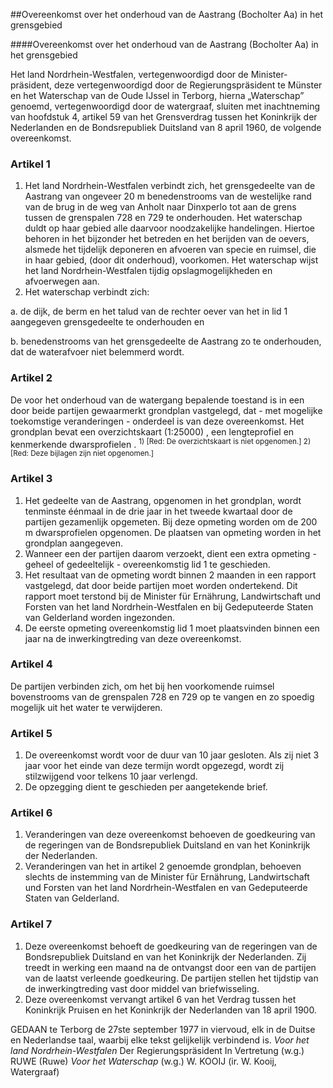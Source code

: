 <meta http-equiv='Content-Type' content='text/html; charset=utf-8' />

##Overeenkomst over het onderhoud van de Aastrang (Bocholter Aa) in het grensgebied

####Overeenkomst over het onderhoud van de Aastrang (Bocholter Aa) in het grensgebied

Het land Nordrhein-Westfalen, vertegenwoordigd door de Minister-präsident, deze vertegenwoordigd door de Regierungspräsident te Münster en het Waterschap van de Oude IJssel in Terborg, hierna „Waterschap” genoemd, vertegenwoordigd door de watergraaf,   sluiten met inachtneming van hoofdstuk 4, artikel 59 van het Grensverdrag tussen het Koninkrijk der Nederlanden en de Bondsrepubliek Duitsland van 8 april 1960, de volgende overeenkomst.    

### Artikel  1  

1.  Het land Nordrhein-Westfalen verbindt zich, het grensgedeelte van de Aastrang van ongeveer 20 m benedenstrooms van de westelijke rand van de brug in de weg van Anholt naar Dinxperlo tot aan de grens tussen de grenspalen 728 en 729 te onderhouden. Het waterschap duldt op haar gebied alle daarvoor noodzakelijke handelingen. Hiertoe behoren in het bijzonder het betreden en het berijden van de oevers, alsmede het tijdelijk deponeren en afvoeren van specie en ruimsel, die in haar gebied, (door dit onderhoud), voorkomen. Het waterschap wijst het land Nordrhein-Westfalen tijdig opslagmogelijkheden en afvoerwegen aan.   
2.  Het waterschap verbindt zich: 

a. de dijk, de berm en het talud van de rechter oever van het in lid 1 aangegeven grensgedeelte te onderhouden en  

b. benedenstrooms van het grensgedeelte de Aastrang zo te onderhouden, dat de waterafvoer niet belemmerd wordt.     

### Artikel  2  

De voor het onderhoud van de watergang bepalende toestand is in een door beide partijen gewaarmerkt grondplan vastgelegd, dat - met mogelijke toekomstige veranderingen - onderdeel is van deze overeenkomst. Het grondplan bevat een overzichtskaart (1:25000) , een lengteprofiel en kenmerkende dwarsprofielen . <sup> 1)  [Red: De overzichtskaart is niet opgenomen.]  </sup> <sup> 2)  [Red: Deze bijlagen zijn niet opgenomen.]  </sup>  

### Artikel  3  

1.  Het gedeelte van de Aastrang, opgenomen in het grondplan, wordt tenminste éénmaal in de drie jaar in het tweede kwartaal door de partijen gezamenlijk opgemeten. Bij deze opmeting worden om de 200 m dwarsprofielen opgenomen. De plaatsen van opmeting worden in het grondplan aangegeven.   
2.  Wanneer een der partijen daarom verzoekt, dient een extra opmeting - geheel of gedeeltelijk - overeenkomstig lid 1 te geschieden.   
3.  Het resultaat van de opmeting wordt binnen 2 maanden in een rapport vastgelegd, dat door beide partijen moet worden ondertekend. Dit rapport moet terstond bij de Minister für Ernährung, Landwirtschaft und Forsten van het land Nordrhein-Westfalen en bij Gedeputeerde Staten van Gelderland worden ingezonden.   
4.  De eerste opmeting overeenkomstig lid 1 moet plaatsvinden binnen een jaar na de inwerkingtreding van deze overeenkomst.   

### Artikel  4  

De partijen verbinden zich, om het bij hen voorkomende ruimsel bovenstrooms van de grenspalen 728 en 729 op te vangen en zo spoedig mogelijk uit het water te verwijderen.  

### Artikel  5  

1.  De overeenkomst wordt voor de duur van 10 jaar gesloten. Als zij niet 3 jaar voor het einde van deze termijn wordt opgezegd, wordt zij stilzwijgend voor telkens 10 jaar verlengd.   
2.  De opzegging dient te geschieden per aangetekende brief.   

### Artikel  6  

1.  Veranderingen van deze overeenkomst behoeven de goedkeuring van de regeringen van de Bondsrepubliek Duitsland en van het Koninkrijk der Nederlanden.   
2.  Veranderingen van het in artikel 2 genoemde grondplan, behoeven slechts de instemming van de Minister für Ernährung, Landwirtschaft und Forsten van het land Nordrhein-Westfalen en van Gedeputeerde Staten van Gelderland.   

### Artikel  7  

1.  Deze overeenkomst behoeft de goedkeuring van de regeringen van de Bondsrepubliek Duitsland en van het Koninkrijk der Nederlanden. Zij treedt in werking een maand na de ontvangst door een van de partijen van de laatst verleende goedkeuring. De partijen stellen het tijdstip van de inwerkingtreding vast door middel van briefwisseling.   
2.  Deze overeenkomst vervangt artikel 6 van het Verdrag tussen het Koninkrijk Pruisen en het Koninkrijk der Nederlanden van 18 april 1900.   

GEDAAN te Terborg de 27ste september 1977 in viervoud, elk in de Duitse en Nederlandse taal, waarbij elke tekst gelijkelijk verbindend is.  *Voor het land Nordrhein-Westfalen*  Der Regierungspräsident In Vertretung (w.g.) RUWE (Ruwe)  *Voor het Waterschap*  (w.g.) W. KOOIJ (ir. W. Kooij, Watergraaf)  


